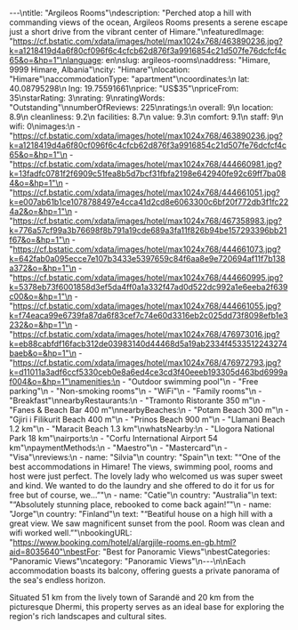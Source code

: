 ---\ntitle: "Argileos Rooms"\ndescription: "Perched atop a hill with commanding views of the ocean, Argileos Rooms presents a serene escape just a short drive from the vibrant center of Himare."\nfeaturedImage: "https://cf.bstatic.com/xdata/images/hotel/max1024x768/463890236.jpg?k=a1218419d4a6f80cf096f6c4cfcb62d876f3a9916854c21d507fe76dcfcf4c65&o=&hp=1"\nlanguage: en\nslug: argileos-rooms\naddress: "Himare, 9999 Himare, Albania"\ncity: "Himare"\nlocation: "Himare"\naccommodationType: "apartment"\ncoordinates:\n  lat: 40.08795298\n  lng: 19.75591661\nprice: "US$35"\npriceFrom: 35\nstarRating: 3\nrating: 9\nratingWords: "Outstanding"\nnumberOfReviews: 225\nratings:\n  overall: 9\n  location: 8.9\n  cleanliness: 9.2\n  facilities: 8.7\n  value: 9.3\n  comfort: 9.1\n  staff: 9\n  wifi: 0\nimages:\n  - "https://cf.bstatic.com/xdata/images/hotel/max1024x768/463890236.jpg?k=a1218419d4a6f80cf096f6c4cfcb62d876f3a9916854c21d507fe76dcfcf4c65&o=&hp=1"\n  - "https://cf.bstatic.com/xdata/images/hotel/max1024x768/444660981.jpg?k=13fadfc0781f2f6909c51fea8b5d7bcf31fbfa2198e642940fe92c69ff7ba084&o=&hp=1"\n  - "https://cf.bstatic.com/xdata/images/hotel/max1024x768/444661051.jpg?k=e007ab61b1ce1078788497e4cca41d2cd8e6063300c6bf20f772db3f1fc224a2&o=&hp=1"\n  - "https://cf.bstatic.com/xdata/images/hotel/max1024x768/467358983.jpg?k=776a57cf99a3b76698f8b791a19cde689a3fa11f826b94be157293396bb21f67&o=&hp=1"\n  - "https://cf.bstatic.com/xdata/images/hotel/max1024x768/444661073.jpg?k=642fab0a095ecce7e107b3433e5397659c84f6aa8e9e720694af11f7b138a372&o=&hp=1"\n  - "https://cf.bstatic.com/xdata/images/hotel/max1024x768/444660995.jpg?k=5378eb73f6001858d3ef5da4ff0a1a332f47ad0d522dc992a1e6eeba2f639c00&o=&hp=1"\n  - "https://cf.bstatic.com/xdata/images/hotel/max1024x768/444661055.jpg?k=f74eaca99e6739fa87da6f83cef7c74e60d3316eb2c025dd73f8098efb1e3232&o=&hp=1"\n  - "https://cf.bstatic.com/xdata/images/hotel/max1024x768/476973016.jpg?k=eb88cabfdf16facb312de03983140d44468d5a19ab2334f4533512243274baeb&o=&hp=1"\n  - "https://cf.bstatic.com/xdata/images/hotel/max1024x768/476972793.jpg?k=d11011a3adf6ccf5330ceb0e8a6ed4ce3cd3f40eeeb193305d463bd6999af004&o=&hp=1"\namenities:\n  - "Outdoor swimming pool"\n  - "Free parking"\n  - "Non-smoking rooms"\n  - "WiFi"\n  - "Family rooms"\n  - "Breakfast"\nnearbyRestaurants:\n  - "Tramonto Ristorante 350 m"\n  - "Fanes & Beach Bar 400 m"\nnearbyBeaches:\n  - "Potam Beach 300 m"\n  - "Gjiri i Filikurit Beach 400 m"\n  - "Prinos Beach 900 m"\n  - "Llamani Beach 1.2 km"\n  - "Maracit Beach 1.3 km"\nwhatsNearby:\n  - "Llogora National Park 18 km"\nairports:\n  - "Corfu International Airport 54 km"\npaymentMethods:\n  - "Maestro"\n  - "Mastercard"\n  - "Visa"\nreviews:\n  - name: "Silvia"\n    country: "Spain"\n    text: "“One of the best accommodations in Himare! The views, swimming pool, rooms and host were just perfect. The lovely lady who welcomed us was super sweet and kind. We wanted to do the laundry and she offered to do it for us for free but of course, we...”"\n  - name: "Catie"\n    country: "Australia"\n    text: "“Absolutely stunning place, rebooked to come back again!”"\n  - name: "Jorge"\n    country: "Finland"\n    text: "“Beatiful house on a high hill with a great view. We saw magnificent sunset from the pool.
Room was clean and wifi worked well.”"\nbookingURL: "https://www.booking.com/hotel/al/argjile-rooms.en-gb.html?aid=8035640"\nbestFor: "Best for Panoramic Views"\nbestCategories: "Panoramic Views"\ncategory: "Panoramic Views"\n---\n\nEach accommodation boasts its balcony, offering guests a private panorama of the sea's endless horizon. 

Situated 51 km from the lively town of Sarandë and 20 km from the picturesque Dhermi, this property serves as an ideal base for exploring the region's rich landscapes and cultural sites.
